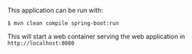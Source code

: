 This application can be run with:

```
$ mvn clean compile spring-boot:run
```

This will start a web container serving the web application in `http://localhost:8080`
